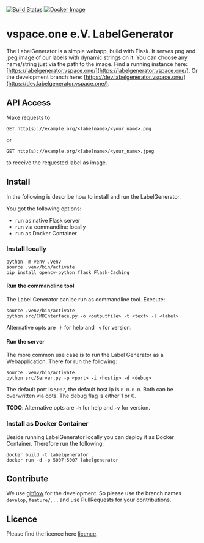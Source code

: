 [![Build Status](https://jenkins.vspace.one/buildStatus/icon?job=vspaceone%2FLabelGenerator%2Fmaster)](https://jenkins.vspace.one/job/vspaceone/job/LabelGenerator/job/master/)
[![Docker Image](https://badgen.net/badge/image/available/green?icon=docker)](https://packages.vspace.one/#browse/search/docker=attributes.docker.imageName%3Dlabelgenerator)
# vspace.one e.V. LabelGenerator
The LabelGenerator is a simple webapp, build with Flask. It serves png and jpeg image of our labels with dynamic strings on it. You can choose any name/string just via the path to the image. Find a running instance here: [https://labelgenerator.vspace.one/](https://labelgenerator.vspace.one/). Or the development branch here: [https://dev.labelgenerator.vspace.one/](https://dev.labelgenerator.vspace.one/).

## API Access
Make requests to 
```
GET http(s)://example.org/<labelname>/<your_name>.png
```
or
```
GET http(s)://example.org/<labelname>/<your_name>.jpeg
```
to receive the requested label as image.

## Install
In the following is describe how to install and run the LabelGenerator.

You got the following options:

 + run as native Flask server
 + run via commandline locally
 + run as Docker Container


### Install locally
```
python -m venv .venv
source .venv/bin/activate
pip install opencv-python flask Flask-Caching
```

#### Run the commandline tool
The Label Generator can be run as commandline tool. Execute:
```
source .venv/bin/activate
python src/CMDInterface.py -o <outputfile> -t <text> -l <label>
```
Alternative opts are `-h` for help and `-v` for version.

#### Run the server
The more common use case is to run the Label Generator as a Webapplication. There for run the following:
```
source .venv/bin/activate
python src/Server.py -p <port> -i <hostip> -d <debug>
```
The default port is `5007`, the default host ip is `0.0.0.0`. Both can be overwritten via opts. The debug flag is either 1 or 0. 

**TODO**: Alternative opts are `-h` for help and `-v` for version.

### Install as Docker Container
Beside running LabelGenerator locally you can deploy it as Docker Container. Therefore run the following:
```
docker build -t labelgenerator .
docker run -d -p 5007:5007 labelgenerator
```

## Contribute
We use [gitflow](https://www.atlassian.com/git/tutorials/comparing-workflows/gitflow-workflow) for the development. So please use the branch names `develop`, `feature/`, ... and use PullRequests for your contributions. 

## Licence
Please find the licence here [licence](LICENCE).
